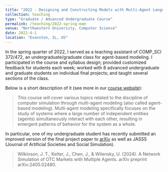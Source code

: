 ```yaml
---
title: "2022 - Designing and Constructing Models with Multi-Agent Languages"
collection: teaching
type: "Graduate / Advanced Undergraduate Course"
permalink: /teaching/2022-spring-mam
venue: "Northwestern University, Computer Science"
date: 2022-4-1
location: "Evanston, IL, US"
---
```


In the spring quarter of 2022, I served as a teaching assistant of COMP_SCI 372/472, an undergraduate/graduate class for agent-based modeling. I participated in the course and syllabus design; provided customized feedback for students each week; worked with 8 advanced undergraduate and graduate students on individual final projects; and taught several sections of the class. 

Below is a short description of it (see more in our [course website](https://ccl.northwestern.edu/courses/mam2022/)):

> This course will cover various topics related to the discipline of computer simulation through multi-agent modeling (also called agent-based modeling). Multi-agent modeling specifically focuses on the study of systems where a large number of independent entities (agents) simultaneously interact with each other, resulting in emergent patterns of behavior for the system as a whole.

In particular, one of my undergraduate student has recently submitted an improved version of the final project paper to [arXiv](https://arxiv.org/pdf/2405.02480) as well as JASSS (Journal of Artificial Societies and Social Simulation).

> Wilkinson, J. T., Kelter, J., Chen, J., & Wilensky, U. (2024). A Network Simulation of OTC Markets with Multiple Agents. arXiv preprint arXiv:2405.02480. 